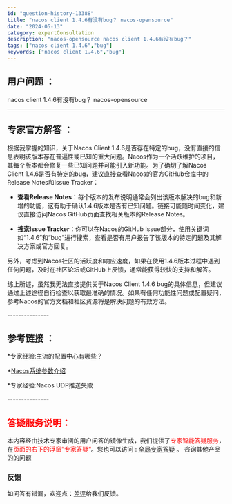 ```yaml
---
id: "question-history-13388"
title: "nacos client 1.4.6有没有bug？ nacos-opensource"
date: "2024-05-13"
category: expertConsultation
description: "nacos-opensource nacos client 1.4.6有没有bug？"
tags: ["nacos client 1.4.6","bug"]
keywords: ["nacos client 1.4.6","bug"]
---
```


## 用户问题 ： 
 nacos client 1.4.6有没有bug？ nacos-opensource 

---------------
## 专家官方解答 ：

根据我掌握的知识，关于Nacos Client 1.4.6是否存在特定的bug，没有直接的信息表明该版本存在普遍性或已知的重大问题。Nacos作为一个活跃维护的项目，其每个版本都会修复一些已知问题并可能引入新功能。为了确切了解Nacos Client 1.4.6是否有特定的bug，建议直接查看Nacos的官方GitHub仓库中的Release Notes和Issue Tracker：

- **查看Release Notes**：每个版本的发布说明通常会列出该版本解决的bug和新增的功能，这有助于确认1.4.6版本是否有已知问题。链接可能随时间变化，建议直接访问Nacos GitHub页面查找相关版本的Release Notes。
  
- **搜索Issue Tracker**：你可以在Nacos的GitHub Issue部分，使用关键词如“1.4.6”和“bug”进行搜索，查看是否有用户报告了该版本的特定问题及其解决方案或官方回复。

另外，考虑到Nacos社区的活跃度和响应速度，如果在使用1.4.6版本过程中遇到任何问题，及时在社区论坛或GitHub上反馈，通常能获得较快的支持和解答。

综上所述，虽然我无法直接提供关于Nacos Client 1.4.6 bug的具体信息，但建议通过上述途径自行检查以获取最准确的情况。如果有任何功能性问题或配置疑问，参考Nacos的官方文档和社区资源将是解决问题的有效方法。


<font color="#949494">---------------</font> 


## 参考链接 ：

*专家经验:主流的配置中心有哪些？ 
 
 *[Nacos系统参数介绍](https://nacos.io/docs/latest/guide/admin/system-configurations)
 
 *专家经验:Nacos UDP推送失败 


 <font color="#949494">---------------</font> 
 


## <font color="#FF0000">答疑服务说明：</font> 

本内容经由技术专家审阅的用户问答的镜像生成，我们提供了<font color="#FF0000">专家智能答疑服务</font>，在<font color="#FF0000">页面的右下的浮窗”专家答疑“</font>。您也可以访问 : [全局专家答疑](https://opensource.alibaba.com/chatBot) 。 咨询其他产品的的问题

### 反馈
如问答有错漏，欢迎点：[差评](https://ai.nacos.io/user/feedbackByEnhancerGradePOJOID?enhancerGradePOJOId=13400)给我们反馈。
